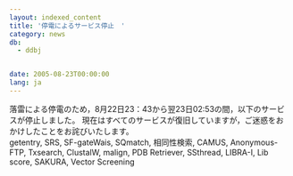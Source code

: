 ```yaml
---
layout: indexed_content
title: '停電によるサービス停止　'
category: news
db:
  - ddbj


date: 2005-08-23T00:00:00
lang: ja
---
```


落雷による停電のため，8月22日23：43から翌23日02:53の間，以下のサービスが停止しました。 現在はすべてのサービスが復旧していますが，ご迷惑をおかけしたことをお詫びいたします。<br>getentry, SRS, SF-gateWais, SQmatch, 相同性検索, CAMUS, Anonymous-FTP, Txsearch, ClustalW, malign, PDB Retriever, SSthread, LIBRA-I, Lib score, SAKURA, Vector Screening
